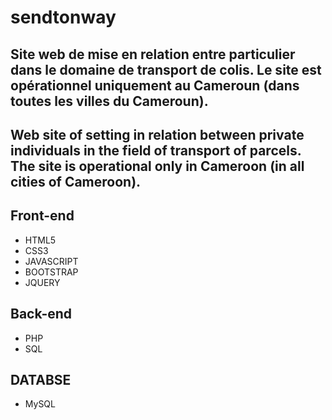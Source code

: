 # sendtonway
## Site web de mise en relation entre particulier dans le domaine de transport de colis. Le site est opérationnel uniquement au Cameroun (dans toutes les villes du Cameroun).

## Web site of setting in relation between private individuals in the field of transport of parcels. The site is operational only in Cameroon (in all cities of Cameroon).

## Front-end
- HTML5
- CSS3
- JAVASCRIPT
- BOOTSTRAP
- JQUERY

## Back-end
- PHP
- SQL

## DATABSE
- MySQL
